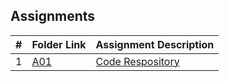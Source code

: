 ## Assignments

|  #  | Folder Link | Assignment Description |
| :-: | ----------- | ---------------------- |
|  1  | [A01](./Assignment01/H01/README.md)     | [Code Respository](./A01/README.md)|
